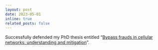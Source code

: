 ```yaml
---
layout: post
date: 2023-05-01
inline: true
related_posts: false
---
```


Successfully defended my PhD thesis entitled “<a href="https://www.theses.fr/2023IPPAX035" target="_blank">Bypass frauds in cellular networks: understanding and mitigation</a>”.
